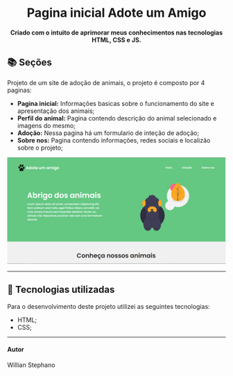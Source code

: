 <h1 align="center">
  <br>Pagina inicial Adote um Amigo
</h1>

<h4 align="center">
  Criado com o intuito de aprimorar meus conhecimentos nas tecnologias HTML, CSS e JS.
</h4>

## 📚 Seções
Projeto de um site de adoção de animais, o projeto é composto por 4 paginas:

- **Pagina inicial:** Informações basicas sobre o funcionamento do site e apresentação dos animais;
- **Perfil do animal:** Pagina contendo descrição do animal selecionado e imagens do mesmo;
- **Adoção:**  Nessa pagina há um formulario de inteção de adoção;
- **Sobre nos:** Pagina contendo informações, redes sociais e localizão sobre o projeto;


<img src="Conteudo/previa-img.PNG" alt="Imagem de pré-visualização da pagina">

---

## 💼 Tecnologias utilizadas
Para o desenvolvimento deste projeto utilizei as seguintes tecnologias:

- HTML;
- CSS;
---

#### Autor
Willian Stephano